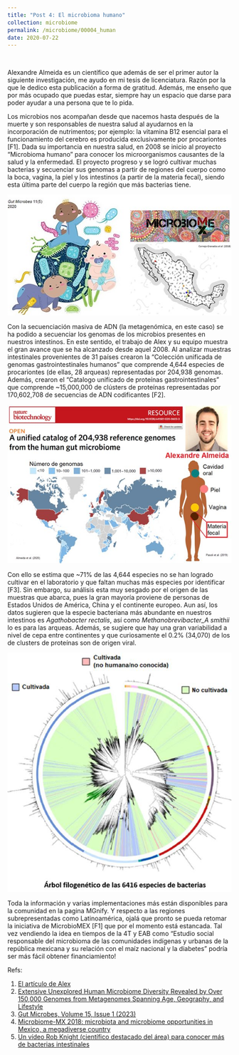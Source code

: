 ```yaml
---
title: "Post 4: El microbioma humano"
collection: microbiome
permalink: /microbiome/00004_human
date: 2020-07-22
---
```


&nbsp;

Alexandre Almeida es un científico que además de ser el primer autor la siguiente investigación, me ayudo en mi tesis de licenciatura. Razón por la que le dedico esta publicación a forma de gratitud. Además, me enseño que por más ocupado que puedas estar, siempre hay un espacio que darse para poder ayudar a una persona que te lo pida. 

Los microbios nos acompañan desde que nacemos hasta después de la muerte y son responsables de nuestra salud al ayudarnos en la incorporación de nutrimentos; por ejemplo: la vitamina B12 esencial para el funcionamiento del cerebro es producida exclusivamente por procariontes [F1]. Dada su importancia en nuestra salud, en 2008 se inicio al proyecto “Microbioma humano” para conocer los microorganismos causantes de la salud y la enfermedad. El proyecto progreso y se logró cultivar muchas bacterias y secuenciar sus genomas a partir de regiones del cuerpo como la boca, vagina, la piel y los intestinos (a partir de la materia fecal), siendo esta última parte del cuerpo la región que más bacterias tiene.

![img1](/images/microbiome/00004_baby.jpg)

Con la secuenciación masiva de ADN (la metagenómica, en este caso) se ha podido a secuenciar los genomas de los microbios presentes en nuestros intestinos. En este sentido, el trabajo de Alex y su equipo muestra el gran avance que se ha alcanzado desde aquel 2008. Al analizar muestras intestinales provenientes de 31 países crearon la “Colección unificada de genomas gastrointestinales humanos” que comprende 4,644 especies de procariontes (de ellas, 28 arqueas) representadas por 204,938 genomas. Además, crearon el “Catalogo unificado de proteínas gastrointestinales” que comprende ~15,000,000 de clústers de proteínas representadas por 170,602,708 de secuencias de ADN codificantes [F2]. 

![img2](/images/microbiome/00004_map.jpg)

Con ello se estima que ~71% de las 4,644 especies no se han logrado cultivar en el laboratorio y que faltan muchas más especies por identificar [F3]. Sin embargo, su análisis esta muy sesgado por el origen de las muestras que abarca, pues la gran mayoría proviene de personas de Estados Unidos de América, China y el continente europeo. Aun así, los datos sugieren que la especie bacteriana más abundante en nuestros intestinos es _Agathobacter rectalis_, así como _Methanobrevibacter_A smithii_ lo es para las arqueas. Además, se sugiere que hay una gran variabilidad a nivel de cepa entre continentes y que curiosamente el 0.2% (34,070) de los de clusters de proteínas son de origen viral.  

![img3](/images/microbiome/00004_tree.jpg)

Toda la información y varias implementaciones más están disponibles para la comunidad en la pagina MGnify. Y respecto a las regiones subrepresentadas como Latinoamérica, ojalá que pronto se pueda retomar la iniciativa de MicrobioMEX [F1] que por el momento está estancada. Tal vez vendiendo la idea en tiempos de la 4T y EAB como “Estudio social responsable del microbioma de las comunidades indígenas y urbanas de la república mexicana y su relación con el maíz nacional y la diabetes” podría ser más fácil obtener financiamiento!

Refs:

1. [El artículo de Alex](https://www.nature.com/articles/s41587-020-0603-3)
2. [Extensive Unexplored Human Microbiome Diversity Revealed by Over 150,000 Genomes from Metagenomes Spanning Age, Geography, and Lifestyle](https://www.sciencedirect.com/science/article/pii/S0092867419300017)
3. [Gut Microbes, Volume 15, Issue 1 (2023)](https://www.tandfonline.com/toc/kgmi20/current)
4. [Microbiome-MX 2018: microbiota and microbiome opportunities in Mexico, a megadiverse country](https://pubmed.ncbi.nlm.nih.gov/30922683/)
5. [Un vídeo Rob Knight (científico destacado del área) para conocer más de bacterias intestinales
](https://www.youtube.com/watch?v=i-icXZ2tMRM&t)

